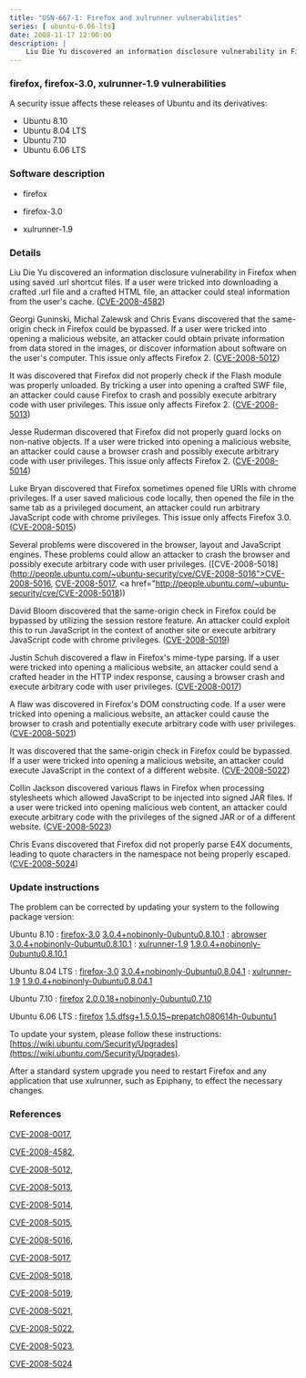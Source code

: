 ```yaml
---
title: "USN-667-1: Firefox and xulrunner vulnerabilities"
series: [ ubuntu-6.06-lts]
date: 2008-11-17 12:00:00
description: |
    Liu Die Yu discovered an information disclosure vulnerability in Firefox when using saved .url shortcut files. If a user were tricked into downloading a crafted .url file and a crafted HTML file, an attacker could steal information from the user&#39;s cache. ([CVE-2008-4582](http://people.ubuntu.com/~ubuntu-security/cve/CVE-2008-4582))
--- 
```

 
 


### firefox, firefox-3.0, xulrunner-1.9 vulnerabilities

A security issue affects these releases of Ubuntu and its derivatives:

* Ubuntu 8.10
* Ubuntu 8.04 LTS
* Ubuntu 7.10
* Ubuntu 6.06 LTS

### Software description

* firefox 

* firefox-3.0 

* xulrunner-1.9 

### Details

Liu Die Yu discovered an information disclosure vulnerability in Firefox when using saved .url shortcut files. If a user were tricked into downloading a crafted .url file and a crafted HTML file, an attacker could steal information from the user&#39;s cache. ([CVE-2008-4582](http://people.ubuntu.com/~ubuntu-security/cve/CVE-2008-4582))

Georgi Guninski, Michal Zalewsk and Chris Evans discovered that the same-origin check in Firefox could be bypassed. If a user were tricked into opening a malicious website, an attacker could obtain private information from data stored in the images, or discover information about software on the user&#39;s computer. This issue only affects Firefox 2. ([CVE-2008-5012](http://people.ubuntu.com/~ubuntu-security/cve/CVE-2008-5012))

It was discovered that Firefox did not properly check if the Flash module was properly unloaded. By tricking a user into opening a crafted SWF file, an attacker could cause Firefox to crash and possibly execute arbitrary code with user privileges. This issue only affects Firefox 2. ([CVE-2008-5013](http://people.ubuntu.com/~ubuntu-security/cve/CVE-2008-5013))

Jesse Ruderman discovered that Firefox did not properly guard locks on non-native objects. If a user were tricked into opening a malicious website, an attacker could cause a browser crash and possibly execute arbitrary code with user privileges. This issue only affects Firefox 2. ([CVE-2008-5014](http://people.ubuntu.com/~ubuntu-security/cve/CVE-2008-5014))

Luke Bryan discovered that Firefox sometimes opened file URIs with chrome privileges. If a user saved malicious code locally, then opened the file in the same tab as a privileged document, an attacker could run arbitrary JavaScript code with chrome privileges. This issue only affects Firefox 3.0. ([CVE-2008-5015](http://people.ubuntu.com/~ubuntu-security/cve/CVE-2008-5015))

Several problems were discovered in the browser, layout and JavaScript engines. These problems could allow an attacker to crash the browser and possibly execute arbitrary code with user privileges. ([CVE-2008-5018](http://people.ubuntu.com/~ubuntu-security/cve/CVE-2008-5016">CVE-2008-5016</a>, <a href="http://people.ubuntu.com/~ubuntu-security/cve/CVE-2008-5017">CVE-2008-5017</a>, <a href="http://people.ubuntu.com/~ubuntu-security/cve/CVE-2008-5018))

David Bloom discovered that the same-origin check in Firefox could be bypassed by utilizing the session restore feature. An attacker could exploit this to run JavaScript in the context of another site or execute arbitrary JavaScript code with chrome privileges. ([CVE-2008-5019](http://people.ubuntu.com/~ubuntu-security/cve/CVE-2008-5019))

Justin Schuh discovered a flaw in Firefox&#39;s mime-type parsing. If a user were tricked into opening a malicious website, an attacker could send a crafted header in the HTTP index response, causing a browser crash and execute arbitrary code with user privileges. ([CVE-2008-0017](http://people.ubuntu.com/~ubuntu-security/cve/CVE-2008-0017))

A flaw was discovered in Firefox&#39;s DOM constructing code. If a user were tricked into opening a malicious website, an attacker could cause the browser to crash and potentially execute arbitrary code with user privileges. ([CVE-2008-5021](http://people.ubuntu.com/~ubuntu-security/cve/CVE-2008-5021))

It was discovered that the same-origin check in Firefox could be bypassed. If a user were tricked into opening a malicious website, an attacker could execute JavaScript in the context of a different website. ([CVE-2008-5022](http://people.ubuntu.com/~ubuntu-security/cve/CVE-2008-5022))

Collin Jackson discovered various flaws in Firefox when processing stylesheets which allowed JavaScript to be injected into signed JAR files. If a user were tricked into opening malicious web content, an attacker could execute arbitrary code with the privileges of the signed JAR or of a different website. ([CVE-2008-5023](http://people.ubuntu.com/~ubuntu-security/cve/CVE-2008-5023))

Chris Evans discovered that Firefox did not properly parse E4X documents, leading to quote characters in the namespace not being properly escaped. ([CVE-2008-5024](http://people.ubuntu.com/~ubuntu-security/cve/CVE-2008-5024)) 

### Update instructions

The problem can be corrected by updating your system to the following package version:

Ubuntu 8.10
 : [firefox-3.0](https://launchpad.net/ubuntu/+source/firefox-3.0) <span> [3.0.4+nobinonly-0ubuntu0.8.10.1](https://launchpad.net/ubuntu/+source/firefox-3.0/3.0.4+nobinonly-0ubuntu0.8.10.1) </span> 
 : [abrowser](https://launchpad.net/ubuntu/+source/firefox-3.0) <span> [3.0.4+nobinonly-0ubuntu0.8.10.1](https://launchpad.net/ubuntu/+source/firefox-3.0/3.0.4+nobinonly-0ubuntu0.8.10.1) </span> 
 : [xulrunner-1.9](https://launchpad.net/ubuntu/+source/xulrunner-1.9) <span> [1.9.0.4+nobinonly-0ubuntu0.8.10.1](https://launchpad.net/ubuntu/+source/xulrunner-1.9/1.9.0.4+nobinonly-0ubuntu0.8.10.1) </span> 

Ubuntu 8.04 LTS
 : [firefox-3.0](https://launchpad.net/ubuntu/+source/firefox-3.0) <span> [3.0.4+nobinonly-0ubuntu0.8.04.1](https://launchpad.net/ubuntu/+source/firefox-3.0/3.0.4+nobinonly-0ubuntu0.8.04.1) </span> 
 : [xulrunner-1.9](https://launchpad.net/ubuntu/+source/xulrunner-1.9) <span> [1.9.0.4+nobinonly-0ubuntu0.8.04.1](https://launchpad.net/ubuntu/+source/xulrunner-1.9/1.9.0.4+nobinonly-0ubuntu0.8.04.1) </span> 

Ubuntu 7.10
 : [firefox](https://launchpad.net/ubuntu/+source/firefox) <span> [2.0.0.18+nobinonly-0ubuntu0.7.10](https://launchpad.net/ubuntu/+source/firefox/2.0.0.18+nobinonly-0ubuntu0.7.10) </span> 

Ubuntu 6.06 LTS
 : [firefox](https://launchpad.net/ubuntu/+source/firefox) <span> [1.5.dfsg+1.5.0.15~prepatch080614h-0ubuntu1](https://launchpad.net/ubuntu/+source/firefox/1.5.dfsg+1.5.0.15~prepatch080614h-0ubuntu1) </span> 

To update your system, please follow these instructions: [https://wiki.ubuntu.com/Security/Upgrades](https://wiki.ubuntu.com/Security/Upgrades).

After a standard system upgrade you need to restart Firefox and any application that use xulrunner, such as Epiphany, to effect the necessary changes. 

### References

 
 [CVE-2008-0017](http://people.ubuntu.com/~ubuntu-security/cve/CVE-2008-0017), 

 [CVE-2008-4582](http://people.ubuntu.com/~ubuntu-security/cve/CVE-2008-4582), 

 [CVE-2008-5012](http://people.ubuntu.com/~ubuntu-security/cve/CVE-2008-5012), 

 [CVE-2008-5013](http://people.ubuntu.com/~ubuntu-security/cve/CVE-2008-5013), 

 [CVE-2008-5014](http://people.ubuntu.com/~ubuntu-security/cve/CVE-2008-5014), 

 [CVE-2008-5015](http://people.ubuntu.com/~ubuntu-security/cve/CVE-2008-5015), 

 [CVE-2008-5016](http://people.ubuntu.com/~ubuntu-security/cve/CVE-2008-5016), 

 [CVE-2008-5017](http://people.ubuntu.com/~ubuntu-security/cve/CVE-2008-5017), 

 [CVE-2008-5018](http://people.ubuntu.com/~ubuntu-security/cve/CVE-2008-5018), 

 [CVE-2008-5019](http://people.ubuntu.com/~ubuntu-security/cve/CVE-2008-5019), 

 [CVE-2008-5021](http://people.ubuntu.com/~ubuntu-security/cve/CVE-2008-5021), 

 [CVE-2008-5022](http://people.ubuntu.com/~ubuntu-security/cve/CVE-2008-5022), 

 [CVE-2008-5023](http://people.ubuntu.com/~ubuntu-security/cve/CVE-2008-5023), 

 [CVE-2008-5024](http://people.ubuntu.com/~ubuntu-security/cve/CVE-2008-5024)
 

